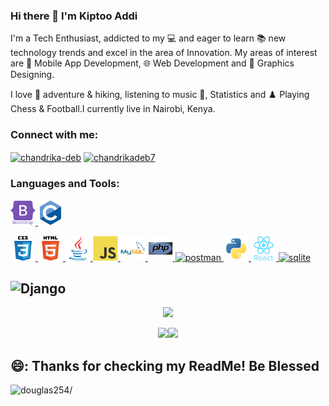 ### Hi there 👋 I'm Kiptoo Addi

I'm a Tech Enthusiast, addicted to my :computer: and eager to learn :books: new technology trends and excel in the area of Innovation.
My areas of interest are 📱 Mobile App Development, :globe_with_meridians: Web Development  and 🎨 Graphics Designing.

I love 🥾 adventure & hiking, listening to music :musical_note:, Statistics and ♟️ Playing Chess & Football.I currently live in Nairobi, Kenya.

<h3 align="left">Connect with me:</h3>
<p align="left">
    <a href="https://www.linkedin.com/in/kiptoo-addi-140307157" target="blank"><img align="center" src="https://raw.githubusercontent.com/rahuldkjain/github-profile-readme-generator/master/src/images/icons/Social/linked-in-alt.svg" alt="chandrika-deb" height="30" width="40" /></a>
    <a href="https://twitter.com/Its_Addi_BEKA" target="blank"><img align="center" src="https://raw.githubusercontent.com/rahuldkjain/github-profile-readme-generator/master/src/images/icons/Social/twitter.svg" alt="chandrikadeb7" height="30" width="40" /></a>
</p>

<h3 align="left">Languages and Tools:</h3>
<p align="left"> <a href="https://getbootstrap.com" target="_blank"> <img src="https://raw.githubusercontent.com/devicons/devicon/master/icons/bootstrap/bootstrap-plain-wordmark.svg" alt="bootstrap" width="40" height="40"/> </a>
 <a href="https://www.cprogramming.com/" target="_blank"> <img src="https://raw.githubusercontent.com/devicons/devicon/master/icons/c/c-original.svg" alt="c" width="40" height="40"/> </a> 

<a href="https://www.w3schools.com/css/" target="_blank"> <img src="https://raw.githubusercontent.com/devicons/devicon/master/icons/css3/css3-original-wordmark.svg" alt="css3" width="40" height="40"/> </a> 
   <a href="https://www.w3.org/html/" target="_blank"> <img src="https://raw.githubusercontent.com/devicons/devicon/master/icons/html5/html5-original-wordmark.svg" alt="html5" width="40" height="40"/> </a>
 <a href="https://www.java.com" target="_blank"> <img src="https://raw.githubusercontent.com/devicons/devicon/master/icons/java/java-original.svg" alt="java" width="40" height="40"/> </a> 
<a href="https://developer.mozilla.org/en-US/docs/Web/JavaScript" target="_blank"> <img src="https://raw.githubusercontent.com/devicons/devicon/master/icons/javascript/javascript-original.svg" alt="javascript" width="40" height="40"/> </a> </a>
</a> <a href="https://www.mysql.com/" target="_blank"> <img src="https://raw.githubusercontent.com/devicons/devicon/master/icons/mysql/mysql-original-wordmark.svg" alt="mysql" width="40" height="40"/> </a> <a href="https://opencv.org/" target="_blank"> 
 <img src="https://raw.githubusercontent.com/devicons/devicon/master/icons/php/php-original.svg" alt="php" width="40" height="40"/> </a> 
<a href="https://postman.com" target="_blank"> <img src="https://www.vectorlogo.zone/logos/getpostman/getpostman-icon.svg" alt="postman" width="40" height="40"/> </a> <a href="https://www.python.org" target="_blank"> <img src="https://raw.githubusercontent.com/devicons/devicon/master/icons/python/python-original.svg" alt="python" width="40" height="40"/> </a>
 <a href="https://reactjs.org/" target="_blank"> <img src="https://raw.githubusercontent.com/devicons/devicon/master/icons/react/react-original-wordmark.svg" alt="react" width="40" height="40"/> </a> 
 <a href="https://spring.io/" target="_blank"> <img src="https://www.vectorlogo.zone/logos/sqlite/sqlite-icon.svg" alt="sqlite" width="40" height="40"/> </a>
 
 ![Django](https://img.shields.io/badge/django-%23092E20.svg?style=for-the-badge&logo=django&logoColor=white)
---

<p align='center'>
    <img src="https://github-readme-stats.vercel.app/api/top-langs/?username=EmmanuelAddi&layout=compact&title_color=ffffff&icon_color=2A75CF&text_color=daf7dc&bg_color=191919">
  
</p>   
<p align="center">
 <img src="https://github-readme-stats.vercel.app/api?username=EmmanuelAddi&show_icons=true&theme=radical" width="405"/><img src="https://github-readme-streak-stats.herokuapp.com/?user=EmmanuelAddi&ring=fad02c&fire=fad02c&currStreakLabel=fad02c&background=1F222E&hide_border=true&sideNums=fff6ea&sideLabels=fff6ea&dates=fff6ea&currStreakNum=fff6ea" width="405"/>
</p>

## 😄: Thanks for checking my ReadMe! Be Blessed
<p align="left"> <img src=https://komarev.com/ghpvc/?username=EmmanuelAddi&color=blueviolet alt=douglas254/></p>

<!--

Here are some ideas to get you started:

- 🔭 I’m currently working on ...
- 🌱 I’m currently learning C#, .NET Frameworks, ASP and  FLutter
- 👯 I’m looking to collaborate on ...
- 🤔 I’m looking for help with ...
- 💬 Ask me about ...
- 📫 How to reach me: ...
- 😄 Pronouns: ...
- ⚡ Fun fact: ...

Languages: Java, Python, Django, Web Scripting Languages
-->
